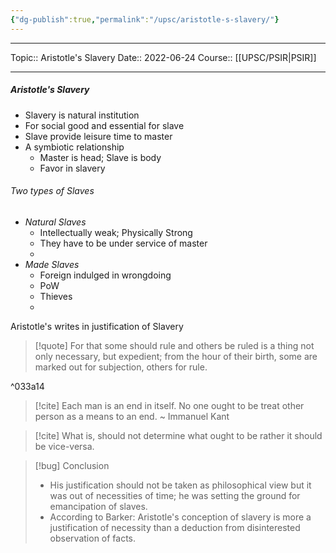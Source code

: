 ```yaml
---
{"dg-publish":true,"permalink":"/upsc/aristotle-s-slavery/"}
---
```


----
Topic:: Aristotle's Slavery
Date:: 2022-06-24
Course:: [[UPSC/PSIR\|PSIR]] 

----
#####  Aristotle's Slavery
- Slavery is natural institution 
- For social good and essential for slave
- Slave provide leisure time to master
- A symbiotic relationship
	- Master is head; Slave is body 
	- Favor in slavery

###### Two types of Slaves
- _Natural Slaves_
	- Intellectually weak; Physically Strong 
	- They have to be under service of master 
	- 
- _Made Slaves_
	- Foreign indulged in wrongdoing 
	- PoW
	- Thieves 
	- 

Aristotle's writes in justification of Slavery 
>[!quote] For that some should rule and others be ruled is a thing not only necessary, but expedient; from the hour of their birth, some are marked out for subjection, others for rule.

^033a14

>[!cite] Each man is an end in itself. No one ought to be treat other person as a means to an end. 
>~ Immanuel Kant

>[!cite] What is, should not determine what ought to be rather it should be vice-versa. 



>[!bug] Conclusion
>- His justification should not be taken as philosophical view but it was out of necessities of time; he was setting the ground for emancipation of slaves. 
>- According to Barker: Aristotle's conception of slavery is more a justification of necessity than a deduction from disinterested observation of facts.


